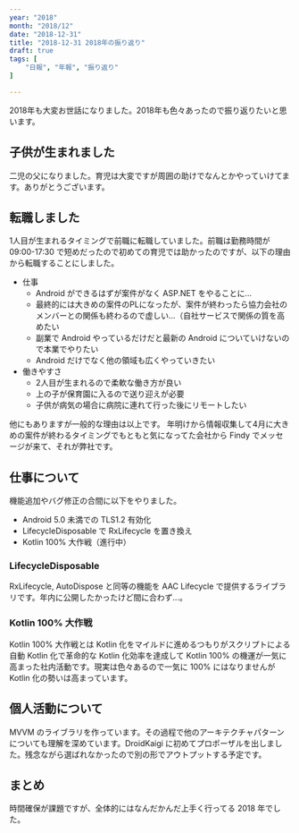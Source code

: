 ```yaml
---
year: "2018"
month: "2018/12"
date: "2018-12-31"
title: "2018-12-31 2018年の振り返り"
draft: true
tags: [
    "日報", "年報", "振り返り"
]

---
```


2018年も大変お世話になりました。2018年も色々あったので振り返りたいと思います。

## 子供が生まれました
二児の父になりました。育児は大変ですが周囲の助けでなんとかやっていけてます。ありがとうございます。

## 転職しました
1人目が生まれるタイミングで前職に転職していました。前職は勤務時間が 09:00-17:30 で短めだったので初めての育児では助かったのですが、以下の理由から転職することにしました。

- 仕事
  - Android ができるはずが案件がなく ASP.NET をやることに…
  - 最終的には大きめの案件のPLになったが、案件が終わったら協力会社のメンバーとの関係も終わるので虚しい…（自社サービスで関係の質を高めたい
  - 副業で Android やっているだけだと最新の Android についていけないので本業でやりたい
  - Android だけでなく他の領域も広くやっていきたい
- 働きやすさ
  -  2人目が生まれるので柔軟な働き方が良い
  - 上の子が保育園に入るので送り迎えが必要
  - 子供が病気の場合に病院に連れて行った後にリモートしたい

他にもありますが一般的な理由は以上です。
年明けから情報収集して4月に大きめの案件が終わるタイミングでもともと気になってた会社から Findy でメッセージが来て、それが弊社です。

## 仕事について

機能追加やバグ修正の合間に以下をやりました。

- Android 5.0 未満での TLS1.2 有効化
- LifecycleDisposable で RxLifecycle を置き換え
- Kotlin 100% 大作戦（進行中）

### LifecycleDisposable
RxLifecycle, AutoDispose と同等の機能を AAC Lifecycle で提供するライブラリです。年内に公開したかったけど間に合わず…。

### Kotlin 100% 大作戦
Kotlin 100% 大作戦とは Kotlin 化をマイルドに進めるつもりがスクリプトによる自動 Kotlin 化で革命的な Kotlin 化効率を達成して Kotlin 100% の機運が一気に高まった社内活動です。現実は色々あるので一気に 100% にはなりませんが Kotlin 化の勢いは高まっています。

## 個人活動について
MVVM のライブラリを作っています。その過程で他のアーキテクチャパターンについても理解を深めています。DroidKaigi に初めてプロポーザルを出しました。残念ながら選ばれなかったので別の形でアウトプットする予定です。

## まとめ
時間確保が課題ですが、全体的にはなんだかんだ上手く行ってる 2018 年でした。
